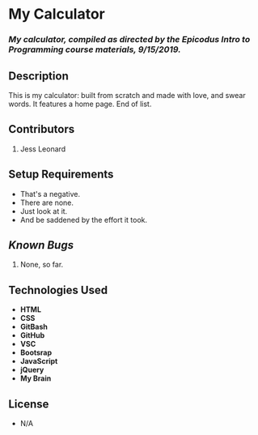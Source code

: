 # My Calculator

### _My calculator, compiled as directed by the __Epicodus__ Intro to Programming course materials, 9/15/2019._

## Description

This is my calculator: built from scratch and made with love, and swear words. It features a home page. End of list.

## Contributors

1. Jess Leonard

## Setup Requirements

* That's a negative.
* There are none.
* Just look at it. 
* And be saddened by the effort it took.

## *Known Bugs*

1. None, so far.

## __Technologies Used__

* __HTML__
* __CSS__
* __GitBash__
* __GitHub__
* __VSC__
* __Bootsrap__
* __JavaScript__
* __jQuery__
* __My Brain__

## License

* N/A